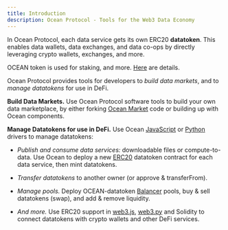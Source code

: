 ```yaml
---
title: Introduction
description: Ocean Protocol - Tools for the Web3 Data Economy
---
```


In Ocean Protocol, each data service gets its own ERC20 **datatoken**. This enables data wallets, data exchanges, and data co-ops by directly leveraging crypto wallets, exchanges, and more.

OCEAN token is used for staking, and more. [Here](https://oceanprotocol.com/token) are details.

Ocean Protocol provides tools for developers to *build data markets*, and to *manage datatokens* for use in DeFi.

**Build Data Markets.** Use Ocean Protocol software tools to build your own data marketplace, by either forking [Ocean Market](https://market.oceanprotocol.com/) code or building up with Ocean components.

**Manage Datatokens for use in DeFi.** Use Ocean [JavaScript](https://github.com/oceanprotocol/ocean-lib-js) or [Python](https://github.com/oceanprotocol/squid-py) drivers to manage datatokens:

- *Publish and consume data services:* downloadable files or compute-to-data. Use Ocean to deploy a new [ERC20](https://github.com/ethereum/EIPs/blob/7f4f0377730f5fc266824084188cc17cf246932e/EIPS/eip-20.md) datatoken contract for each data service, then mint datatokens.

- *Transfer datatokens* to another owner (or approve & transferFrom).

- *Manage pools.* Deploy OCEAN-datatoken [Balancer](https://www.balancer.finance/) pools, buy & sell datatokens (swap), and add & remove liquidity.

- *And more.* Use ERC20 support in [web3.js](https://web3js.readthedocs.io/), [web3.py](https://web3py.readthedocs.io/en/stable/examples.html#working-with-an-erc20-token-contract) and Solidity to connect datatokens with crypto wallets and other DeFi services.
